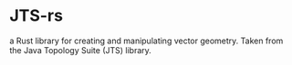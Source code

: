 # JTS-rs
a Rust library for creating and manipulating vector geometry. 
Taken from the Java Topology Suite (JTS) library.